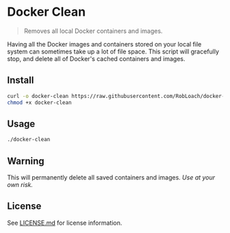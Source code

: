 # Docker Clean

> Removes all local Docker containers and images.

Having all the Docker images and containers stored on your local file system can sometimes take up a lot of file space. This script will gracefully stop, and delete all of Docker's cached containers and images.

## Install

``` bash
curl -o docker-clean https://raw.githubusercontent.com/RobLoach/docker-clean/master/docker-clean
chmod +x docker-clean
```

## Usage

``` bash
./docker-clean
```

## Warning

This will permanently delete all saved containers and images. *Use at your own risk.*

## License

See [LICENSE.md](LICENSE.md) for license information.

